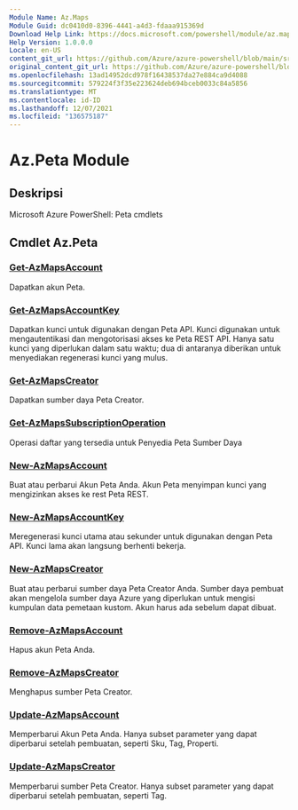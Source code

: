 ```yaml
---
Module Name: Az.Maps
Module Guid: dc0410d0-8396-4441-a4d3-fdaaa915369d
Download Help Link: https://docs.microsoft.com/powershell/module/az.maps
Help Version: 1.0.0.0
Locale: en-US
content_git_url: https://github.com/Azure/azure-powershell/blob/main/src/Maps/help/Az.Maps.md
original_content_git_url: https://github.com/Azure/azure-powershell/blob/main/src/Maps/help/Az.Maps.md
ms.openlocfilehash: 13ad14952dcd978f16438537da27e884ca9d4088
ms.sourcegitcommit: 579224f3f35e223624deb694bceb0033c84a5856
ms.translationtype: MT
ms.contentlocale: id-ID
ms.lasthandoff: 12/07/2021
ms.locfileid: "136575187"
---
```

# Az.Peta Module
## Deskripsi
Microsoft Azure PowerShell: Peta cmdlets

## Cmdlet Az.Peta
### [Get-AzMapsAccount](Get-AzMapsAccount.md)
Dapatkan akun Peta.

### [Get-AzMapsAccountKey](Get-AzMapsAccountKey.md)
Dapatkan kunci untuk digunakan dengan Peta API.
Kunci digunakan untuk mengautentikasi dan mengotorisasi akses ke Peta REST API.
Hanya satu kunci yang diperlukan dalam satu waktu; dua di antaranya diberikan untuk menyediakan regenerasi kunci yang mulus.

### [Get-AzMapsCreator](Get-AzMapsCreator.md)
Dapatkan sumber daya Peta Creator.

### [Get-AzMapsSubscriptionOperation](Get-AzMapsSubscriptionOperation.md)
Operasi daftar yang tersedia untuk Penyedia Peta Sumber Daya

### [New-AzMapsAccount](New-AzMapsAccount.md)
Buat atau perbarui Akun Peta Anda.
Akun Peta menyimpan kunci yang mengizinkan akses ke rest Peta REST.

### [New-AzMapsAccountKey](New-AzMapsAccountKey.md)
Meregenerasi kunci utama atau sekunder untuk digunakan dengan Peta API.
Kunci lama akan langsung berhenti bekerja.

### [New-AzMapsCreator](New-AzMapsCreator.md)
Buat atau perbarui sumber daya Peta Creator Anda.
Sumber daya pembuat akan mengelola sumber daya Azure yang diperlukan untuk mengisi kumpulan data pemetaan kustom.
Akun harus ada sebelum dapat dibuat.

### [Remove-AzMapsAccount](Remove-AzMapsAccount.md)
Hapus akun Peta Anda.

### [Remove-AzMapsCreator](Remove-AzMapsCreator.md)
Menghapus sumber Peta Creator.

### [Update-AzMapsAccount](Update-AzMapsAccount.md)
Memperbarui Akun Peta Anda.
Hanya subset parameter yang dapat diperbarui setelah pembuatan, seperti Sku, Tag, Properti.

### [Update-AzMapsCreator](Update-AzMapsCreator.md)
Memperbarui sumber Peta Creator.
Hanya subset parameter yang dapat diperbarui setelah pembuatan, seperti Tag.

